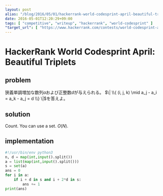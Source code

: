 ```yaml
---
layout: post
alias: "/blog/2016/05/01/hackerrank-world-codesprint-april-beautiful-triplets/"
date: 2016-05-01T12:20:29+09:00
tags: [ "competitive", "writeup", "hackerrank", "world-codesprint" ]
"target_url": [ "https://www.hackerrank.com/contests/world-codesprint-april/challenges/beautiful-triplets" ]
---
```


# HackerRank World Codesprint April: Beautiful Triplets

## problem

狭義単調増加な数列$a$および正整数$d$が与えられる。
$\| \\{ (i, j, k) \mid a_j - a_i = a_k - a_j = d \\} \|$を答えよ。

## solution

Count. You can use a set. $O(N)$.

## implementation

``` python
#!/usr/bin/env python3
n, d = map(int,input().split())
a = list(map(int,input().split()))
s = set(a)
ans = 0
for i in a:
    if i + d in s and i + 2*d in s:
        ans += 1
print(ans)
```
